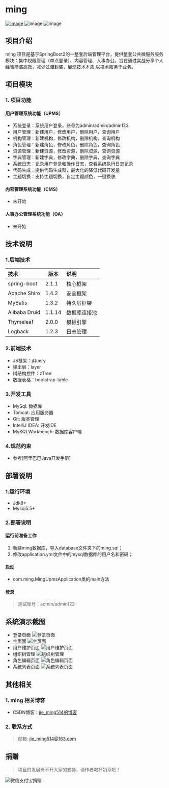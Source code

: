 
# ming
[![image](https://img.shields.io/badge/CSDN-jie_ming514-orange.svg)](https://blog.csdn.net/m1090760001)
![image](https://img.shields.io/badge/license-Apache2.0-blue.svg)
![image](https://img.shields.io/badge/Spring%20Boot-2.1.1.RELEASE-blue.svg)

## 项目介绍
ming 项目是基于SpringBoot2的一整套后端管理平台，提供整套公共微服务服务模块：集中权限管理（单点登录）、内容管理、人事办公。旨在通过实战分享个人经验简洁高效，减少过渡封装，展现技术本质,以技术服务于业务。


## 项目模块

### 1. 项目功能

#### 用户管理系统功能（UPMS）
  - 系统登录：系统用户登录，账号为admin/admin/admin123
  - 用户管理：新建用户，修改用户，删除用户，查询用户
  - 机构管理：新建机构，修改机构，删除机构，查询机构
  - 角色管理：新建角色，修改角色，删除角色，查询角色
  - 资源管理：新建资源，修改资源，删除资源，查询资源
  - 字典管理：新建字典，修改字典，删除字典，查询字典
  - 系统日志：记录用户登录和操作日志，查看系统执行日志记录
  - 代码生成：提供代码生成器，最大化的降低代码开发量
  - 主题切换：支持主题切换，自定主题颜色，一键换肤
  
#### 内容管理系统功能（CMS）
  - 未开始

#### 人事办公管理系统功能（OA）
  - 未开始


## 技术说明

### 1.后端技术

| 技术 | 版本 | 说明 |
|:--- | --- | :---|
| spring-boot | 2.1.1 | 核心框架 |
| Apache Shiro | 1.4.2 | 安全框架 |
| MyBatis | 1.3.2 | 持久层框架 |
| Alibaba Druid | 1.1.14 | 数据库连接池 |
| Thymeleaf | 2.0.0 | 模板引擎 |
| Logback | 1.2.3 | 日志管理|


### 2.前端技术
  - JS框架：jQuery
  - 弹出层：layer
  - 树结构控件：zTree
  - 数据表格：bootstrap-table

### 3.开发工具
  - MySql: 数据库
  - Tomcat: 应用服务器
  - Git: 版本管理
  - IntelliJ IDEA: 开发IDE
  - MySQLWorkbench: 数据库客户端

### 4.规范约束
  - 参考[阿里巴巴Java开发手册]


## 部署说明

### 1.运行环境
  - Jdk8+
  - Mysql5.5+

### 2.部署说明

#### 运行前准备工作
  1. 新建ming数据库，导入database文件夹下的ming.sql；
  2. 修改application.yml文件中的mysql数据库的用户名和密码；
  
#### 启动
  - com.ming.MingUpmsApplication类的main方法

#### 登录
> 测试账号：admin/admin123


## 系统演示截图

- 登录页面
![登录页面](_doc/show/login.png) 
- 主页面
![主页面](_doc/show/main.png) 
- 用户维护页面
![用户维护页面](_doc/show/user.png) 
- 组织树管理
![组织树管理](_doc/show/tree.png)
- 角色编辑页面
![角色编辑页面](_doc/show/role.png) 
- 系统列表页面
![系统列表页面](_doc/show/system.png) 


## 其他相关
### 1. ming 相关博客
  - CSDN博客：[jie_ming514的博客](https://blog.csdn.net/m1090760001)

### 2. 联系方式
> 邮箱: jie_ming514@163.com

## 捐赠

> 项目的发展离不开大家的支持，请作者喝杯奶茶吧！

![微信支付宝捐赠](_doc/show/contribution.png)

